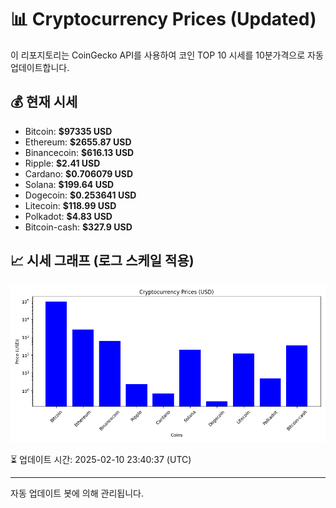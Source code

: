 
# 📊 Cryptocurrency Prices (Updated)

이 리포지토리는 CoinGecko API를 사용하여 코인 TOP 10 시세를 10분가격으로 자동 업데이트합니다.

## 💰 현재 시세
- Bitcoin: **$97335 USD**
- Ethereum: **$2655.87 USD**
- Binancecoin: **$616.13 USD**
- Ripple: **$2.41 USD**
- Cardano: **$0.706079 USD**
- Solana: **$199.64 USD**
- Dogecoin: **$0.253641 USD**
- Litecoin: **$118.99 USD**
- Polkadot: **$4.83 USD**
- Bitcoin-cash: **$327.9 USD**

## 📈 시세 그래프 (로그 스케일 적용)
![Crypto Prices](crypto_prices.png)

⏳ 업데이트 시간: 2025-02-10 23:40:37 (UTC)

---
자동 업데이트 봇에 의해 관리됩니다.
